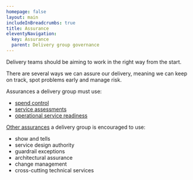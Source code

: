 ```yaml
---
homepage: false
layout: main
includeInBreadcrumbs: true
title: Assurance
eleventyNavigation:
  key: Assurance
  parent: Delivery group governance
---
```


Delivery teams should be aiming to work in the right way from the start.  

There are several ways we can assure our delivery, meaning we can keep on track, spot problems early and manage risk. 

Assurances a delivery group must use: 

* [spend control](spend-control) 
* [service assessments](service-assessments) 
* [operational service readiness](operational-service-readiness) 

[Other assurances](other-assurance-types) a delivery group is encouraged to use: 

* show and tells 
* service design authority 
* guardrail exceptions 
* architectural assurance 
* change management 
* cross-cutting technical services 